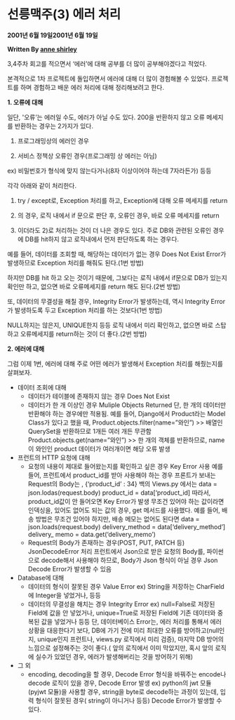 # 선릉맥주(3) 에러 처리

**2001년 6월 19일2001년 6월 19일**

**Written By [anne shirley](https://www.todayitanzada.com/?author=600ccc46fca7d614a7dbe498)**

3,4주차 회고를 적으면서 ‘에러’에 대해 공부를 더 많이 공부해야겠다고 적었다.

본격적으로 1차 프로젝트에 돌입하면서 에러에 대해 더 많이 경험해볼 수 있었다. 프로젝트를 하며 경험하고 배운 에러 처리에 대해 정리해보려고 한다.

**1. 오류에 대해**

일단, '오류’는 에러일 수도, 에러가 아닐 수도 있다. 200을 반환하지 않고 오류 메세지를 반환하는 경우는 2가지가 있다.

1. 프로그래밍상의 에러인 경우

2. 서비스 정책상 오류인 경우(프로그래밍 상 에러는 아님)

ex) 비밀번호가 형식에 맞지 않는다거나(8자 이상이어야 하는데 7자라든가) 등등

각각 아래와 같이 처리한다.

1. try / except로, Exception 처리를 하고, Exception에 대해 오류 메세지를 return

2. 의 경우, 로직 내에서 if 문으로 판단 후, 오류인 경우, 바로 오류 메세지를 return

3. 이더라도 2)로 처리하는 것이 더 나은 경우도 있다. 주로 DB와 관련된 오류인 경우에 DB를 hit하지 않고 로직내에서 먼저 판단하도록 하는 경우다.

예를 들어, 데이터를 조회할 때, 해당하는 데이터가 없는 경우 Does Not Exist Error가 발생하므로 Exception 처리를 해줘도 된다.(1번 방법)

하지만 DB를 hit 하고 오는 것이기 때문에, 그보다는 로직 내에서 if문으로 DB가 있는지 확인만 하고, 없으면 바로 오류메세지를 return 해도 된다.(2번 방법)

또, 데이터의 무결성을 해칠 경우, Integrity Error가 발생하는데, 역시 Integrity Error가 발생하도록 두고 Exception 처리를 하는 것보다(1번 방법)

NULL하지는 않은지, UNIQUE한지 등등 로직 내에서 미리 확인하고, 없으면 바로 스탑하고 오류메세지를 return하는 것이 더 좋다.(2번 방법)

**2. 에러에 대해**

그럼 이제 1번, 에러에 대해 주로 어떤 에러가 발생해서 Exception 처리를 해줬는지를 살펴보자.

- 데이터 조회에 대해
  - 데이터가 테이블에 존재하지 않는 경우 Does Not Exist
  - 데이터가 한 개 이상인 경우 Muliple Objects Returned
    단, 한 개의 데이터만 반환해야 하는 경우에만 적용됨. 예를 들어, Django에서 Product라는 Model Class가 있다고 했을 때,
    Product.objects.filter(name=”와인”) >> 배열인 QuerySet을 반환하므로 1개든 여러 개든 무관함
    Product.objects.get(name=”와인”) >> 한 개의 객체를 반환하므로, name이 와인인 product 데이터가 여러개이면 해당 오류 발생
- 프런트의 HTTP 요청에 대해
  - 요청의 내용이 제대로 들어왔는지를 확인하고 싶은 경우 Key Error 사용
    예를 들어, 프런트에서 product_id를 받아 사용해야 하는 경우
    프론트가 보내는 Request의 Body는 ,
    {‘product_id’ : 34}
    백의 Views.py 에서는
    data = json.lodas(request.body)
    product_id = data[‘product_id]
    따라서, product_id값이 안 들어오면 Key Error가 발생
    무조건 있어야 하는 값이라면 인덱싱을, 있어도 없어도 되는 값의 경우, get 메서드를 사용했다.
    예를 들어, 배송 방법은 무조건 있어야 하지만, 배송 메모는 없어도 된다면
    data = json.loads(request.body)
    delivery_method = data[‘delivery_method’]
    delivery\_ memo = data.get(‘delivery_memo’)
  - Request의 Body가 존재하는 경우(POST, PUT, PATCH 등) JsonDecodeError 처리
    프런트에서 Json으로 받은 요청의 Body를, 파이썬으로 decode해서 사용해야 하므로, Body가 Json 형식이 아닐 경우 Json Decode Error가 발생할 수 있음
- Database에 대해
  - 데이터의 형식이 잘못된 경우 Value Error
    ex) String을 저장하는 CharField에 Integer을 넣었거나, 등등
  - 데이터의 무결성을 해치는 경우 Integrity Error
    ex) null=False로 저장된 Field에 값을 안 넣었거나, unique=True로 저장된 Field에 기존 데이터와 중복된 값을 넣었거나 등등
  단, 데이터베이스 Error는, 에러 처리를 통해서 에러 상황을 대응한다기 보다,
  DB에 가기 전에 미리 최대한 오류를 방어하고(null인지, unique인지 프런트나, views.py 로직에서 미리 검증),
  마지막 DB 방어의 느낌으로 설정해주는 것이 좋다.( 앞의 로직에서 이미 막았지만, 혹시 앞의 로직에 실수가 있었던 경우, 에러가 발생해버리는 것을 방어하기 위해)
- 그 외
  - encoding, decoding을 할 경우, Decode Error
    형식을 바꿔주는 encode나 decode 로직이 있을 경우, Decode Error 발생
    ex) python의 jwt 모듈(pyjwt 모듈)을 사용할 경우, string을 byte로 decode하는 과정이 있는데, 입력 형식이 잘못된 경우( string이 아니거나 등등) Decode Error가 발생할 수 있다.
